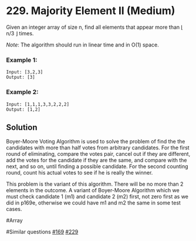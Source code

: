 # 229. Majority Element II (Medium)

Given an integer array of size n, find all elements that appear more than ⌊ n/3 ⌋ times. 

*Note*: The algorithm should run in linear time and in O(1) space.

### Example 1:
```
Input: [3,2,3]
Output: [3]
```

### Example 2:
```
Input: [1,1,1,3,3,2,2,2]
Output: [1,2]
```

## Solution
Boyer-Moore Voting Algorithm is used to solve the problem of find the the candidates with more than half votes from arbitrary candidates. For the first round of eliminating, compare the votes pair, cancel out if they are different, add the votes for the candidate if they are the same, and compare with the next, and so on, until finding a possible candidate. For the second counting round, count his actual votes to see if he is really the winner.

This problem is the variant of this algorithm. There will be no more than 2 elements in the outcome. A variant of Boyer-Moore Algorithm which we must check candidate 1 (m1) and candidate 2 (m2) first, not zero first as we did in p169e, otherwise we could have m1 and m2 the same in some test cases.

#Array

#Similar questions [#169](../p169e/README.md) [#229](../p229m/README.md)

